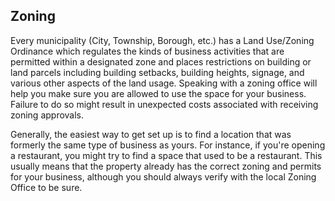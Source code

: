 ## Zoning

Every municipality (City, Township, Borough, etc.) has a Land Use/Zoning Ordinance which regulates the kinds of business activities that are permitted within a designated zone and places restrictions on building or land parcels including building setbacks, building heights, signage, and various other aspects of the land usage. Speaking with a zoning office will help you make sure you are allowed to use the space for your business. Failure to do so might result in unexpected costs associated with receiving zoning approvals.

Generally, the easiest way to get set up is to find a location that was formerly the same type of business as yours. For instance, if you're opening a restaurant, you might try to find a space that used to be a restaurant. This usually means that the property already has the correct zoning and permits for your business, although you should always verify with the local Zoning Office to be sure.
